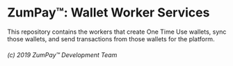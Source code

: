 # ZumPay™: Wallet Worker Services

This repository contains the workers that create One Time Use wallets, sync those wallets, and send transactions from those wallets for the platform.

###### (c) 2019 ZumPay™ Development Team
